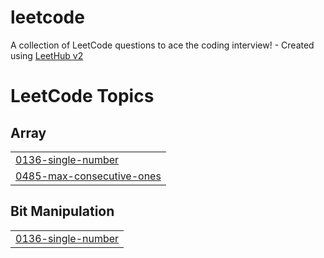# leetcode
A collection of LeetCode questions to ace the coding interview! - Created using [LeetHub v2](https://github.com/arunbhardwaj/LeetHub-2.0)

<!---LeetCode Topics Start-->
# LeetCode Topics
## Array
|  |
| ------- |
| [0136-single-number](https://github.com/khushi-satav/leetcode/tree/master/0136-single-number) |
| [0485-max-consecutive-ones](https://github.com/khushi-satav/leetcode/tree/master/0485-max-consecutive-ones) |
## Bit Manipulation
|  |
| ------- |
| [0136-single-number](https://github.com/khushi-satav/leetcode/tree/master/0136-single-number) |
<!---LeetCode Topics End-->